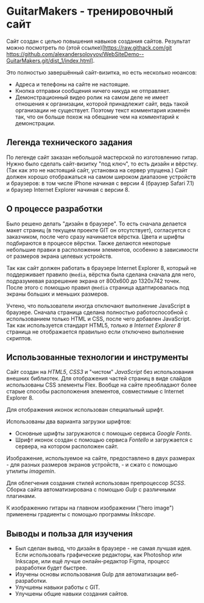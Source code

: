 # GuitarMakers - тренировочный сайт

Сайт создан с целью повышения навыков создания сайтов. Результат можно
посмотреть по
(этой ссылке)[https://raw.githack.com/git https://github.com/alexandersolovyov/WebSiteDemo--GuitarMakers.git/dist_1/index.html].

Это полностью завершённый сайт-визитка, но есть несколько нюансов:

- Адреса и телефоны на сайте не настоящие.
- Кнопка отправки сообщения ничего никуда не отправляет.
- Демонстрационный видео ролик на самом деле не имеет отношения к организации,
  которой принадлежит сайт, ведь такой организации не существует. Поэтому
  текст комментария изменён так, что он больше похож на обещание чем на
  комментарий к демонстрации.

## Легенда технического задания

По легенде сайт заказан небольшой мастерской по изготовлению гитар. Нужно было
сделать сайт-визитку "под ключ", то есть дизайн и вёрстку. (Так как это не
настоящий сайт, установка на сервер упущена.) Сайт должен хорошо отображаться на
самом широком диапазоне устройств и браузеров: в том числе iPhone начиная с
версии 4 (браузер Safari 7.1) и браузер Internet Explorer начиная с версии 8.

## О процессе разработки

Было решено делать "дизайн в браузере". То есть сначала делается макет страниц
(в текущем проекте GIT он отсутствует), согласуется с заказчиком, после чего
сразу начинается вёрстка. Цвета и шрифты подбираются в процессе вёрстки. Также
делаются некоторые небольшие правки в расположении элементов, особенно в
зависимости от размеров экрана целевых устройств.

Так как сайт должен работать в браузере Internet Explorer 8, который не
поддерживает правило `@media`, вёрстка была сделана сначала для него,
подразумевая разрешение экрана от 800x600 до 1320x742 точек. После
этого с помощью правил `@media` страница адаптировалась под экраны
больших и меньших размеров.

Учтено, что пользователи иногда отключают выполнение JavaScript в браузере.
Сначала страница сделана полностью работоспособной с использованием только HTML
и CSS, после чего добавлен JavaScript. Так как используется стандарт HTML5,
*только в Internet Explorer 8* страница не отображается правильно если отключено
выполнение скриптов.

## Использованные технологии и инструменты

Сайт создан на *HTML5*, *CSS3* и "чистом" *JavaScript* без использования внешних
библиотек. Для отображения частей страниц в виде слайдов использованы CSS
элементы Flex. Вообще на сайте преобладают более старые способы расположения
элементов, совместимые с Internet Explorer 8.

Для отображения иконок использован специальный шрифт.

Использованы два варианта загрузки шрифтов:

- Основные шрифты загружаются с помощью сервиса *Google Fonts*.
- Шрифт иконок создан с помощью сервиса *Fontello* и загружается с сервера,
  на котором расположен сайт.

Изображение, используемое на сайте, предоставлено в двух размерах - для разных
размеров экранов устройств, - и сжато с помощью утилиты *imagemin*.

Для облегчения создания стилей использован препроцессор *SCSS*. Сборка сайта
автоматизирована с помощью *Gulp* с различными плагинами.

К изображению гитары на главном изображении ("hero image") применены градиенты с
помощью программы *Inkscape*.

## Выводы и польза для изучения

- Был сделан вывод, что дизайн в браузере - не самая лучшая идея. Если
  использовать графические редакторы, как Photoshop или Inkscape, или ещё лучше
  онлайн-редактор Figma, процесс разработки будет быстрее.
- Изучены основы использования Gulp для автоматизации веб-разработки.
- Улучшены навыки работы с GIT.
- Улучшены общие навыки создания сайтов.
